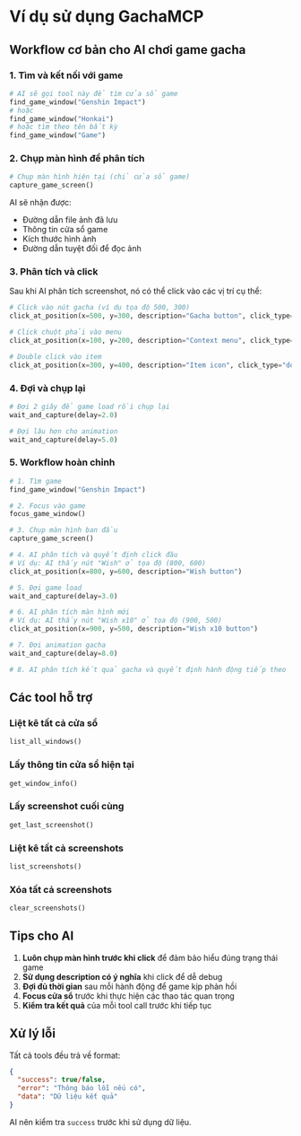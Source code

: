 # Ví dụ sử dụng GachaMCP

## Workflow cơ bản cho AI chơi game gacha

### 1. Tìm và kết nối với game

```python
# AI sẽ gọi tool này để tìm cửa sổ game
find_game_window("Genshin Impact")
# hoặc
find_game_window("Honkai")
# hoặc tìm theo tên bất kỳ
find_game_window("Game")
```

### 2. Chụp màn hình để phân tích

```python
# Chụp màn hình hiện tại (chỉ cửa sổ game)
capture_game_screen()
```

AI sẽ nhận được:

- Đường dẫn file ảnh đã lưu
- Thông tin cửa sổ game
- Kích thước hình ảnh
- Đường dẫn tuyệt đối để đọc ảnh

### 3. Phân tích và click

Sau khi AI phân tích screenshot, nó có thể click vào các vị trí cụ thể:

```python
# Click vào nút gacha (ví dụ tọa độ 500, 300)
click_at_position(x=500, y=300, description="Gacha button", click_type="left")

# Click chuột phải vào menu
click_at_position(x=100, y=200, description="Context menu", click_type="right")

# Double click vào item
click_at_position(x=300, y=400, description="Item icon", click_type="double")
```

### 4. Đợi và chụp lại

```python
# Đợi 2 giây để game load rồi chụp lại
wait_and_capture(delay=2.0)

# Đợi lâu hơn cho animation
wait_and_capture(delay=5.0)
```

### 5. Workflow hoàn chỉnh

```python
# 1. Tìm game
find_game_window("Genshin Impact")

# 2. Focus vào game
focus_game_window()

# 3. Chụp màn hình ban đầu
capture_game_screen()

# 4. AI phân tích và quyết định click đâu
# Ví dụ: AI thấy nút "Wish" ở tọa độ (800, 600)
click_at_position(x=800, y=600, description="Wish button")

# 5. Đợi game load
wait_and_capture(delay=3.0)

# 6. AI phân tích màn hình mới
# Ví dụ: AI thấy nút "Wish x10" ở tọa độ (900, 500)
click_at_position(x=900, y=500, description="Wish x10 button")

# 7. Đợi animation gacha
wait_and_capture(delay=8.0)

# 8. AI phân tích kết quả gacha và quyết định hành động tiếp theo
```

## Các tool hỗ trợ

### Liệt kê tất cả cửa sổ

```python
list_all_windows()
```

### Lấy thông tin cửa sổ hiện tại

```python
get_window_info()
```

### Lấy screenshot cuối cùng

```python
get_last_screenshot()
```

### Liệt kê tất cả screenshots

```python
list_screenshots()
```

### Xóa tất cả screenshots

```python
clear_screenshots()
```

## Tips cho AI

1. **Luôn chụp màn hình trước khi click** để đảm bảo hiểu đúng trạng thái game
2. **Sử dụng description có ý nghĩa** khi click để dễ debug
3. **Đợi đủ thời gian** sau mỗi hành động để game kịp phản hồi
4. **Focus cửa sổ** trước khi thực hiện các thao tác quan trọng
5. **Kiểm tra kết quả** của mỗi tool call trước khi tiếp tục

## Xử lý lỗi

Tất cả tools đều trả về format:

```json
{
  "success": true/false,
  "error": "Thông báo lỗi nếu có",
  "data": "Dữ liệu kết quả"
}
```

AI nên kiểm tra `success` trước khi sử dụng dữ liệu.
